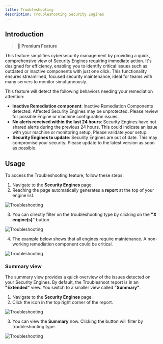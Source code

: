 ```yaml
---
title: Troubleshooting
description: Troubleshooting Security Engines
---
```


## Introduction

> 🌟 **Premium Feature**

This feature simplifies cybersecurity management by providing a quick, comprehensive view of Security Engines requiring immediate action. It's designed for efficiency, enabling you to identify critical issues such as outdated or inactive components with just one click. This functionality ensures streamlined, focused security maintenance, ideal for teams with many servers to monitor simultaneously.

This feature will detect the following behaviors needing your remediation attention:

- **Inactive Remediation component**: Inactive Remediation Components detected. Affected Security Engines may be unprotected. Please review for possible Engine or machine configuration issues.
- **No alerts received within the last 24 hours**: Security Engines have not shared alerts during the previous 24 hours. This could indicate an issue with your machine or monitoring setup. Please validate your setup.
- **Security Engines to update**: Security Engines are out of date. This may compromise your security. Please update to the latest version as soon as possible.

## Usage

To access the Troubleshooting feature, follow these steps:

1. Navigate to the **Security Engines** page.
2. Reaching the page automatically generates a **report** at the top of your engine list.

![Troubleshooting](/img/console/security_engines/troubleshooting-report.png)

3. You can directly filter on the troubleshooting type by clicking on the **"X engine(s)"** button

![Troubleshooting](/img/console/security_engines/troubleshooting-report-filter.png)

4. The example below shows that all engines require maintenance. A non-working remediation component could be critical.

![Troubleshooting](/img/console/security_engines/troubleshooting-report-filtered-page.png)

### Summary view

The summary view provides a quick overview of the issues detected on your Security Engines. By default, the Troubleshoot report is in an **"Extended"** view. You switch to a smaller view called **"Summary"**.

1. Navigate to the **Security Engines** page.
2. Click the icon in the top right corner of the report.

![Troubleshooting](/img/console/security_engines/troubleshooting-summary-button.png)

3. You can view the **Summary** now. Clicking the button will filter by troubleshooting type.

![Troubleshooting](/img/console/security_engines/troubleshooting-summary-view.png)
